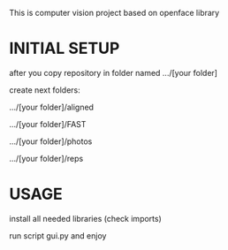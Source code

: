 This is computer vision project based on openface library


# INITIAL SETUP

after you copy repository in folder named .../[your folder]

create next folders:

.../[your folder]/aligned

.../[your folder]/FAST

.../[your folder]/photos

.../[your folder]/reps


# USAGE

install all needed libraries (check imports)

run script gui.py and enjoy

